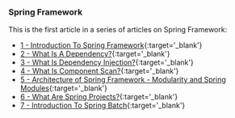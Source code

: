 ### Spring Framework

This is the first article in a series of articles on Spring Framework:

- [1 - Introduction To Spring Framework](/blog/introduction-to-the-spring-framework){:target='_blank'}
- [2 - What Is A Dependency?](/blog/spring-framework-what-is-a-dependency){:target='_blank'}
- [3 - What Is Dependency Injection?](/blog/spring-framework-dependency-injection-inversion-of-control){:target='_blank'}
- [4 - What Is Component Scan?](/blog/spring-and-spring-boot-what-is-component-scan){:target='_blank'}
- [5 - Architecture of Spring Framework - Modularity and Spring Modules](/blog/spring-framework-architectures-and-modules){:target='_blank'}
- [6 - What Are Spring Projects?](/blog/spring-projects-with-examples){:target='_blank'}
- [7 - Introduction To Spring Batch](/blog/spring-basics-introduction-to-spring-batch){:target='_blank'}